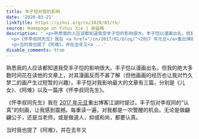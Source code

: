 ```yaml
---
title: 丰子恺对我的影响
date: '2020-03-21'
linkTitle: https://yihui.org/cn/2020/03/tk/
source: Homepage on Yihui Xie | 谢益辉
description: ' <p>熟悉我的人应该都知道我受丰子恺的影响很大。丰子恺以漫画出名，但我的绝大多数时间花在读他的文章上，对其漫画反而不甚了解（但他画画的经历也让我对竹久梦二的画产生过短暂的兴趣）。丰子恺对我影响最大的文章有三篇，分别是《儿女》、《阿难》以及一篇序《怀李叔同先生》。</p>
  <p>《怀李叔同先生》我在 <a href="/cn/2017/01/blog/">2017 年元旦</a>重出博客江湖时提过，丰子恺对李叔同的“认真”的刻画，让我感到震撼。每重读一遍，对我都是一次警醒的机会。无论是做翩翩公子，还是当老师，或是做道人，抑或和尚，都要认真。</p>
  <p>当时我也提了《阿难》，并在去年又<a ...'
disable_comments: true
---
```

 <p>熟悉我的人应该都知道我受丰子恺的影响很大。丰子恺以漫画出名，但我的绝大多数时间花在读他的文章上，对其漫画反而不甚了解（但他画画的经历也让我对竹久梦二的画产生过短暂的兴趣）。丰子恺对我影响最大的文章有三篇，分别是《儿女》、《阿难》以及一篇序《怀李叔同先生》。</p> <p>《怀李叔同先生》我在 <a href="/cn/2017/01/blog/">2017 年元旦</a>重出博客江湖时提过，丰子恺对李叔同的“认真”的刻画，让我感到震撼。每重读一遍，对我都是一次警醒的机会。无论是做翩翩公子，还是当老师，或是做道人，抑或和尚，都要认真。</p> <p>当时我也提了《阿难》，并在去年又<a ...
